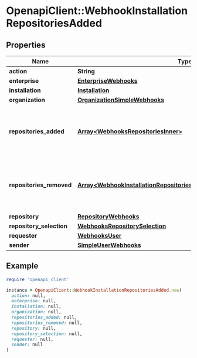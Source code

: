 # OpenapiClient::WebhookInstallationRepositoriesAdded

## Properties

| Name | Type | Description | Notes |
| ---- | ---- | ----------- | ----- |
| **action** | **String** |  |  |
| **enterprise** | [**EnterpriseWebhooks**](EnterpriseWebhooks.md) |  | [optional] |
| **installation** | [**Installation**](Installation.md) |  |  |
| **organization** | [**OrganizationSimpleWebhooks**](OrganizationSimpleWebhooks.md) |  | [optional] |
| **repositories_added** | [**Array&lt;WebhooksRepositoriesInner&gt;**](WebhooksRepositoriesInner.md) | An array of repository objects, which were added to the installation. |  |
| **repositories_removed** | [**Array&lt;WebhookInstallationRepositoriesAddedRepositoriesRemovedInner&gt;**](WebhookInstallationRepositoriesAddedRepositoriesRemovedInner.md) | An array of repository objects, which were removed from the installation. |  |
| **repository** | [**RepositoryWebhooks**](RepositoryWebhooks.md) |  | [optional] |
| **repository_selection** | [**WebhooksRepositorySelection**](WebhooksRepositorySelection.md) |  |  |
| **requester** | [**WebhooksUser**](WebhooksUser.md) |  |  |
| **sender** | [**SimpleUserWebhooks**](SimpleUserWebhooks.md) |  |  |

## Example

```ruby
require 'openapi_client'

instance = OpenapiClient::WebhookInstallationRepositoriesAdded.new(
  action: null,
  enterprise: null,
  installation: null,
  organization: null,
  repositories_added: null,
  repositories_removed: null,
  repository: null,
  repository_selection: null,
  requester: null,
  sender: null
)
```

